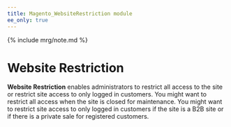 ```yaml
---
title: Magento_WebsiteRestriction module
ee_only: true
---
```


{% include mrg/note.md %}

# Website Restriction

**Website Restriction** enables administrators to restrict all access to the site or restrict site access
to only logged in customers. You might want to restrict all access when the site is closed for maintenance.
You might want to restrict site access to only logged in customers if the site is a B2B site or if there is
a private sale for registered customers.

